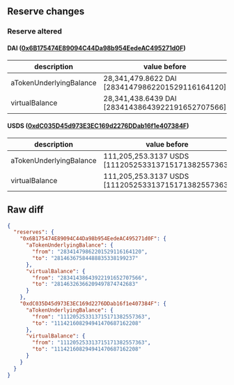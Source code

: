 ## Reserve changes

### Reserve altered

#### DAI ([0x6B175474E89094C44Da98b954EedeAC495271d0F](https://etherscan.io/address/0x6B175474E89094C44Da98b954EedeAC495271d0F))

| description | value before | value after |
| --- | --- | --- |
| aTokenUnderlyingBalance | 28,341,479.8622 DAI [28341479862201529116164120] | 28,146,367.5844 DAI [28146367584488835338199237] |
| virtualBalance | 28,341,438.6439 DAI [28341438643922191652707566] | 28,146,326.3662 DAI [28146326366209497874742683] |


#### USDS ([0xdC035D45d973E3EC169d2276DDab16f1e407384F](https://etherscan.io/address/0xdC035D45d973E3EC169d2276DDab16f1e407384F))

| description | value before | value after |
| --- | --- | --- |
| aTokenUnderlyingBalance | 111,205,253.3137 USDS [111205253313715171382557363] | 111,421,608.2949 USDS [111421608294941470687162208] |
| virtualBalance | 111,205,253.3137 USDS [111205253313715171382557363] | 111,421,608.2949 USDS [111421608294941470687162208] |


## Raw diff

```json
{
  "reserves": {
    "0x6B175474E89094C44Da98b954EedeAC495271d0F": {
      "aTokenUnderlyingBalance": {
        "from": "28341479862201529116164120",
        "to": "28146367584488835338199237"
      },
      "virtualBalance": {
        "from": "28341438643922191652707566",
        "to": "28146326366209497874742683"
      }
    },
    "0xdC035D45d973E3EC169d2276DDab16f1e407384F": {
      "aTokenUnderlyingBalance": {
        "from": "111205253313715171382557363",
        "to": "111421608294941470687162208"
      },
      "virtualBalance": {
        "from": "111205253313715171382557363",
        "to": "111421608294941470687162208"
      }
    }
  }
}
```